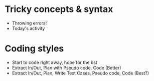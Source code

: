 # Tricky concepts & syntax

- Throwing errors!
- Today's activity

# Coding styles

- Start to code right away, hope for the bst
- Extract In/Out, Plan with Pseudo code, Code (Better)
- Extract In/Out, Plan, Write Test Cases, Pseudo code, Code (Best?)
